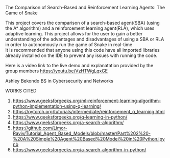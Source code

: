 The Comparison of Search-Based and Reinforcement Learning Agents: The Game of Snake

  This project covers the comparison of a search-based agent(SBA) (using the A* algorithm) and a reinforcement learning agent(RLA), which uses adaptive learning. 
  This project allows for the user to gain a better understanding of the advantages and disadvantages of using a SBA or RLA in order to autonomously run the game of Snake in real-time  
  It is recommended that anyone using this code have all imported libraries already installed on the IDE to prevent any issues with running the code.
  

Here is a video link to the live demo and explanatation provided by the group members 
https://youtu.be/VzHTWgLqxGE

Ashley Bekondo
BS in Cybersecurity and Networks 

WORKS CITED 
1. https://www.geeksforgeeks.org/ml-reinforcement-learning-algorithm-python-implementation-using-q-learning/
2. https://pytorch.org/tutorials/intermediate/reinforcement_q_learning.html
3. https://www.geeksforgeeks.org/q-learning-in-python/
4. https://www.geeksforgeeks.org/a-search-algorithm/
5. https://github.com/Limor-Raviv/Tutorial_Agent_Based_Models/blob/master/Part%202%20-%20A%20Simple%20Agent%20Based%20Model%20in%20Python.ipynb
6. https://www.geeksforgeeks.org/a-search-algorithm-in-python/
